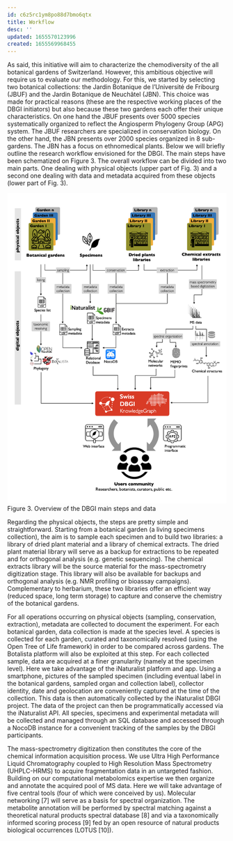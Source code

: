 ```yaml
---
id: c6z5rc1ym8po88d7bmo6qtx
title: Workflow
desc: ''
updated: 1655570123996
created: 1655569968455
---
```


As said, this initiative will aim to characterize the chemodiversity of the all botanical gardens of Switzerland. However, this ambitious objective will require us to evaluate our methodology. For this, we started by selecting two botanical collections: the Jardin Botanique de l’Université de Fribourg (JBUF) and the Jardin Botanique de Neuchâtel (JBN). This choice was made for practical reasons (these are the respective working places of the DBGI initiators) but also because these two gardens each offer their unique characteristics. On one hand the JBUF presents over 5000 species systematically organized to reflect the Angiosperm Phylogeny Group (APG) system. The JBUF researchers are specialized in conservation biology. On the other hand, the JBN presents over 2000 species organized in 8 sub-gardens. The JBN has a focus on ethnomedical plants.
Below we will briefly outline the research workflow envisioned for the DBGI. The main steps have been schematized on Figure 3. The overall workflow can be divided into two main parts. One dealing with physical objects (upper part of Fig. 3) and a second one dealing with data and metadata acquired from these objects (lower part of Fig. 3). 


![Figure 3. Overview of the DBGI main steps and data](/assets/images/2022-06-18-18-34-34.png)
Figure 3. Overview of the DBGI main steps and data 



Regarding the physical objects, the steps are pretty simple and straightforward. Starting from a botanical garden (a living specimens collection), the aim is to sample each specimen and to build two libraries: a library of dried plant material and a library of chemical extracts. The dried plant material library will serve as a backup for extractions to be repeated and for orthogonal analysis (e.g. genetic sequencing). The chemical extracts library will be the source material for the mass-spectrometry digitization stage. This library will also be available for backups and orthogonal analysis (e.g. NMR profiling or bioassay campaigns). Complementary to herbarium, these two libraries offer an efficient way (reduced space, long term storage) to capture and conserve the chemistry of the botanical gardens.

For all operations occurring on physical objects (sampling, conservation, extraction), metadata are collected to document the experiment. For each botanical garden, data collection is made at the species level. A species is collected for each garden, curated and taxonomically resolved (using the Open Tree of Life framework) in order to be compared across gardens. The Botalista platform will also be exploited at this step. For each collected sample, data are acquired at a finer granularity (namely at the specimen level). Here we take advantage of the iNaturalist platform and app. Using a smartphone, pictures of the sampled specimen (including eventual label in the botanical gardens, sampled organ and collection label), collector identity, date and geolocation are conveniently captured at the time of the collection. This data is then automatically collected by the iNaturalist DBGI project. The data of the project can then be programmatically accessed via the iNaturalist API. All species, specimens and experimental metadata will be collected and managed through an SQL database and accessed through a NocoDB instance for a convenient tracking of the samples by the DBGI participants.

The mass-spectrometry digitization then constitutes the core of the chemical information acquisition process. We use Ultra High Performance Liquid Chromatography coupled to High Resolution Mass Spectrometry (UHPLC-HRMS) to acquire fragmentation data in an untargeted fashion. Building on our computational metabolomics expertise we then organize and annotate the acquired pool of MS data. Here we will take advantage of five central tools (four of which were conceived by us). Molecular networking [7] will serve as a basis for spectral organization. The metabolite annotation will be performed by spectral matching against a theoretical natural products spectral database [8] and via a taxonomically informed scoring process [9] fed by an open resource of natural products biological occurrences (LOTUS [10]).


